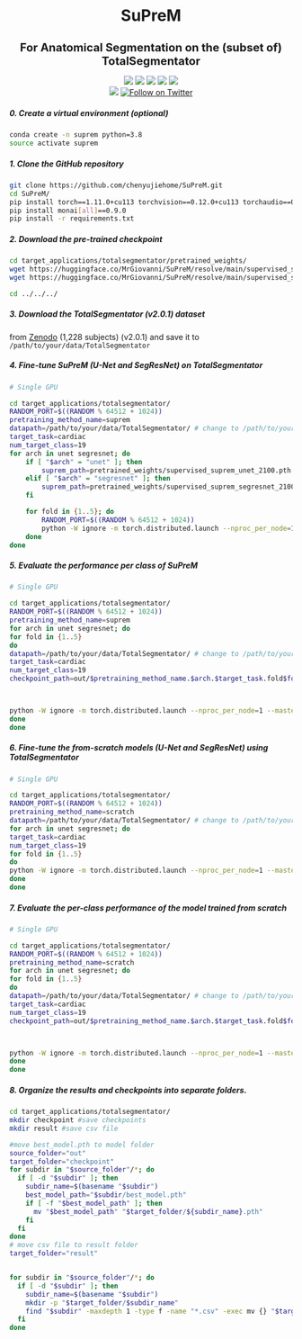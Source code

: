 <h1 align="center">SuPreM</h1>
<h3 align="center" style="font-size: 20px; margin-bottom: 4px">For Anatomical Segmentation on the (subset of) TotalSegmentator</h3>
<p align="center">
    <a href='https://www.zongweiz.com/dataset'><img src='https://img.shields.io/badge/Project-Page-Green'></a> 
    <a href='https://www.cs.jhu.edu/~alanlab/Pubs23/li2023suprem.pdf'><img src='https://img.shields.io/badge/Paper-PDF-purple'></a> 
    <a href='document/promotion_slides.pdf'><img src='https://img.shields.io/badge/Slides-PDF-orange'></a> 
    <a href='document/dom_wse_poster.pdf'><img src='https://img.shields.io/badge/Poster-PDF-blue'></a> 
    <a href='https://www.cs.jhu.edu/news/ai-and-radiologists-unite-to-map-the-abdomen/'><img src='https://img.shields.io/badge/WSE-News-yellow'></a>
    <br/>
    <a href="https://github.com/MrGiovanni/SuPreM"><img src="https://img.shields.io/github/stars/MrGiovanni/SuPreM?style=social" /></a>
    <a href="https://twitter.com/bodymaps317"><img src="https://img.shields.io/twitter/follow/BodyMaps" alt="Follow on Twitter" /></a>
</p>

##### 0. Create a virtual environment (optional)

```bash
conda create -n suprem python=3.8
source activate suprem
```

##### 1. Clone the GitHub repository

```bash
git clone https://github.com/chenyujiehome/SuPreM.git
cd SuPreM/
pip install torch==1.11.0+cu113 torchvision==0.12.0+cu113 torchaudio==0.11.0 --extra-index-url https://download.pytorch.org/whl/cu113
pip install monai[all]==0.9.0
pip install -r requirements.txt
```

##### 2. Download the pre-trained  checkpoint

```bash
cd target_applications/totalsegmentator/pretrained_weights/
wget https://huggingface.co/MrGiovanni/SuPreM/resolve/main/supervised_suprem_unet_2100.pth
wget https://huggingface.co/MrGiovanni/SuPreM/resolve/main/supervised_suprem_segresnet_2100.pth

cd ../../../
```

##### 3. Download the TotalSegmentator (v2.0.1) dataset

from [Zenodo](https://doi.org/10.5281/zenodo.6802613) (1,228 subjects) (v2.0.1) and save it to `/path/to/your/data/TotalSegmentator`

##### 4. Fine-tune SuPreM (U-Net and SegResNet) on TotalSegmentator 
```bash
# Single GPU

cd target_applications/totalsegmentator/
RANDOM_PORT=$((RANDOM % 64512 + 1024))
pretraining_method_name=suprem
datapath=/path/to/your/data/TotalSegmentator/ # change to /path/to/your/data/TotalSegmentator
target_task=cardiac
num_target_class=19
for arch in unet segresnet; do
    if [ "$arch" = "unet" ]; then
        suprem_path=pretrained_weights/supervised_suprem_unet_2100.pth
    elif [ "$arch" = "segresnet" ]; then
        suprem_path=pretrained_weights/supervised_suprem_segresnet_2100.pth
    fi

    for fold in {1..5}; do
        RANDOM_PORT=$((RANDOM % 64512 + 1024))
        python -W ignore -m torch.distributed.launch --nproc_per_node=1 --master_port=$RANDOM_PORT train.py --dist  --model_backbone $arch --log_name $pretraining_method_name.$arch.$target_task.fold$fold --map_type $target_task --num_class $num_target_class --dataset_path $datapath --num_workers 8 --batch_size 2 --pretrain $suprem_path --fold $fold --pretraining_method_name $pretraining_method_name
    done
done
```

##### 5. Evaluate the performance per class of SuPreM

```bash
# Single GPU

cd target_applications/totalsegmentator/
RANDOM_PORT=$((RANDOM % 64512 + 1024))
pretraining_method_name=suprem
for arch in unet segresnet; do
for fold in {1..5}
do
datapath=/path/to/your/data/TotalSegmentator/ # change to /path/to/your/data/TotalSegmentator
target_task=cardiac
num_target_class=19
checkpoint_path=out/$pretraining_method_name.$arch.$target_task.fold$fold/best_model.pth



python -W ignore -m torch.distributed.launch --nproc_per_node=1 --master_port=$RANDOM_PORT test.py --dist  --model_backbone $arch --log_name $pretraining_method_name.$arch.$target_task.fold$fold --map_type $target_task --num_class $num_target_class --dataset_path $datapath --num_workers 8 --batch_size 2 --pretrain $checkpoint_path  --fold $fold --pretraining_method_name $pretraining_method_name
done
done
```

##### 6. Fine-tune the from-scratch models (U-Net and SegResNet) using TotalSegmentator

```bash
# Single GPU

cd target_applications/totalsegmentator/
RANDOM_PORT=$((RANDOM % 64512 + 1024))
pretraining_method_name=scratch
datapath=/path/to/your/data/TotalSegmentator/ # change to /path/to/your/data/TotalSegmentator
for arch in unet segresnet; do
target_task=cardiac
num_target_class=19
for fold in {1..5}
do
python -W ignore -m torch.distributed.launch --nproc_per_node=1 --master_port=$RANDOM_PORT train.py --dist  --model_backbone $arch --log_name $pretraining_method_name.$arch.$target_task.fold$fold --map_type $target_task --num_class $num_target_class --dataset_path $datapath --num_workers 8 --batch_size 2  --fold $fold --pretraining_method_name $pretraining_method_name
done
done
```

##### 7. Evaluate the per-class performance of the model trained from scratch

```bash
# Single GPU

cd target_applications/totalsegmentator/
RANDOM_PORT=$((RANDOM % 64512 + 1024))
pretraining_method_name=scratch
for arch in unet segresnet; do
for fold in {1..5}
do
datapath=/path/to/your/data/TotalSegmentator/ # change to /path/to/your/data/TotalSegmentator
target_task=cardiac
num_target_class=19
checkpoint_path=out/$pretraining_method_name.$arch.$target_task.fold$fold/best_model.pth



python -W ignore -m torch.distributed.launch --nproc_per_node=1 --master_port=$RANDOM_PORT test.py --dist  --model_backbone $arch --log_name $pretraining_method_name.$arch.$target_task.fold$fold --map_type $target_task --num_class $num_target_class --dataset_path $datapath --num_workers 8 --batch_size 2 --pretrain $checkpoint_path  --fold $fold --pretraining_method_name $pretraining_method_name
done
done
```


##### 8. Organize the results and checkpoints into separate folders.
```bash
cd target_applications/totalsegmentator/
mkdir checkpoint #save checkpoints
mkdir result #save csv file

#move best_model.pth to model folder
source_folder="out"
target_folder="checkpoint"
for subdir in "$source_folder"/*; do
  if [ -d "$subdir" ]; then 
    subdir_name=$(basename "$subdir")
    best_model_path="$subdir/best_model.pth"
    if [ -f "$best_model_path" ]; then 
      mv "$best_model_path" "$target_folder/${subdir_name}.pth"
    fi
  fi
done
# move csv file to result folder
target_folder="result"


for subdir in "$source_folder"/*; do
  if [ -d "$subdir" ]; then 
    subdir_name=$(basename "$subdir")
    mkdir -p "$target_folder/$subdir_name"
    find "$subdir" -maxdepth 1 -type f -name "*.csv" -exec mv {} "$target_folder/$subdir_name/" \;
  fi
done




```